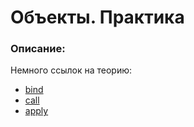 # Объекты. Практика

### Описание:

Немного ссылок на теорию:

- [bind](https://developer.mozilla.org/ru/docs/Web/JavaScript/Reference/Global_Objects/Function/bind)
- [call](https://developer.mozilla.org/ru/docs/Web/JavaScript/Reference/Global_Objects/Function/call)
- [apply](https://developer.mozilla.org/ru/docs/Web/JavaScript/Reference/Global_Objects/Function/apply)
